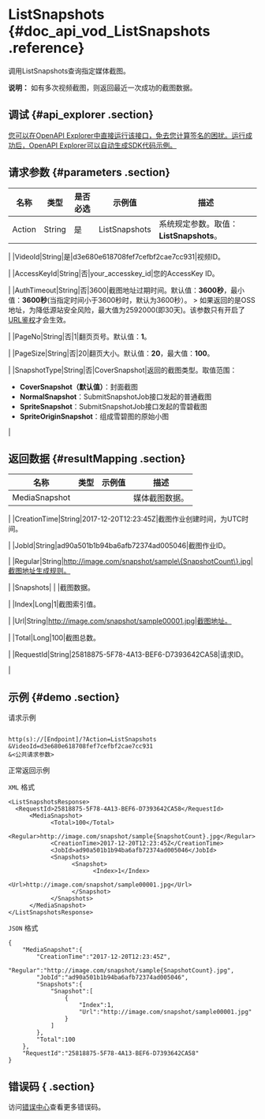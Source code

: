 # ListSnapshots {#doc_api_vod_ListSnapshots .reference}

调用ListSnapshots查询指定媒体截图。

**说明：** 如有多次视频截图，则返回最近一次成功的截图数据。

## 调试 {#api_explorer .section}

[您可以在OpenAPI Explorer中直接运行该接口，免去您计算签名的困扰。运行成功后，OpenAPI Explorer可以自动生成SDK代码示例。](https://api.aliyun.com/#product=vod&api=ListSnapshots&type=RPC&version=2017-03-21)

## 请求参数 {#parameters .section}

|名称|类型|是否必选|示例值|描述|
|--|--|----|---|--|
|Action|String|是|ListSnapshots|系统规定参数。取值： **ListSnapshots**。

 |
|VideoId|String|是|d3e680e618708fef7cefbf2cae7cc931|视频ID。

 |
|AccessKeyId|String|否|your\_accesskey\_id|您的AccessKey ID。

 |
|AuthTimeout|String|否|3600|截图地址过期时间。默认值：**3600秒**，最小值：**3600秒**\(当指定时间小于3600秒时，默认为3600秒）。 \> 如果返回的是OSS地址，为降低源站安全风险，最大值为2592000\(即30天\)。该参数只有开启了[URL鉴权](https://help.aliyun.com/document_detail/57007.html?spm=a2c4g.11186623.2.15.52a33d21ZDBetT)才会生效。

 |
|PageNo|String|否|1|翻页页号。默认值：**1**。

 |
|PageSize|String|否|20|翻页大小。默认值：**20**，最大值：**100**。

 |
|SnapshotType|String|否|CoverSnapshot|返回的截图类型。取值范围：

 -   **CoverSnapshot（默认值）**：封面截图
-   **NormalSnapshot**：SubmitSnapshotJob接口发起的普通截图
-   **SpriteSnapshot**：SubmitSnapshotJob接口发起的雪碧截图
-   **SpriteOriginSnapshot**：组成雪碧图的原始小图

 |

## 返回数据 {#resultMapping .section}

|名称|类型|示例值|描述|
|--|--|---|--|
|MediaSnapshot| | |媒体截图数据。

 |
|CreationTime|String|2017-12-20T12:23:45Z|截图作业创建时间，为UTC时间。

 |
|JobId|String|ad90a501b1b94ba6afb72374ad005046|截图作业ID。

 |
|Regular|String|http://image.com/snapshot/sample\{SnapshotCount\}.jpg|截图地址生成规则。

 |
|Snapshots| | |截图数据。

 |
|Index|Long|1|截图索引值。

 |
|Url|String|http://image.com/snapshot/sample00001.jpg|截图地址。

 |
|Total|Long|100|截图总数。

 |
|RequestId|String|25818875-5F78-4A13-BEF6-D7393642CA58|请求ID。

 |

## 示例 {#demo .section}

请求示例

``` {#request_demo}

http(s)://[Endpoint]/?Action=ListSnapshots
&VideoId=d3e680e618708fef7cefbf2cae7cc931
&<公共请求参数>

```

正常返回示例

`XML` 格式

``` {#xml_return_success_demo}
<ListSnapshotsResponse>
  <RequestId>25818875-5F78-4A13-BEF6-D7393642CA58</RequestId>
	  <MediaSnapshot>
		    <Total>100</Total>
		    <Regular>http://image.com/snapshot/sample{SnapshotCount}.jpg</Regular>
		    <CreationTime>2017-12-20T12:23:45Z</CreationTime>
		    <JobId>ad90a501b1b94ba6afb72374ad005046</JobId>
		    <Snapshots>
			      <Snapshot>
				        <Index>1</Index>
				        <Url>http://image.com/snapshot/sample00001.jpg</Url>
			      </Snapshot>
		    </Snapshots>
	  </MediaSnapshot>
</ListSnapshotsResponse>
```

`JSON` 格式

``` {#json_return_success_demo}
{
	"MediaSnapshot":{
		"CreationTime":"2017-12-20T12:23:45Z",
		"Regular":"http://image.com/snapshot/sample{SnapshotCount}.jpg",
		"JobId":"ad90a501b1b94ba6afb72374ad005046",
		"Snapshots":{
			"Snapshot":[
				{
					"Index":1,
					"Url":"http://image.com/snapshot/sample00001.jpg"
				}
			]
		},
		"Total":100
	},
	"RequestId":"25818875-5F78-4A13-BEF6-D7393642CA58"
}
```

## 错误码 { .section}

访问[错误中心](https://error-center.aliyun.com/status/product/vod)查看更多错误码。

